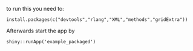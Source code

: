 to run this you need to:

```
install.packages(c("devtools","rlang","XML","methods","gridExtra"))
```

Afterwards start the app by

```
shiny::runApp('example_packaged')
```